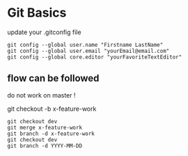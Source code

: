 # Git Basics

 update your .gitconfig file

```
git config --global user.name "Firstname LastName"
git config --global user.email "yourEmail@email.com"
git config --global core.editor "yourFavoriteTextEditor"
```

## flow can be followed


do not work on master !

git checkout -b x-feature-work

```
git checkout dev
git merge x-feature-work
git branch -d x-feature-work
git checkout dev
git branch -d YYYY-MM-DD

```
